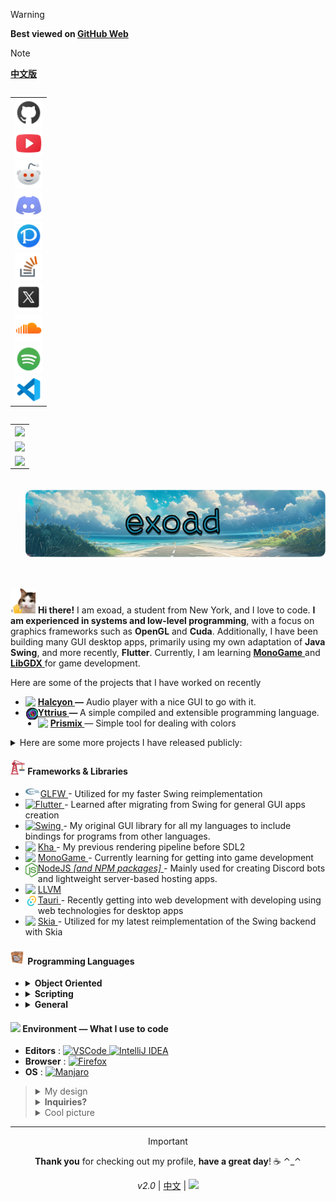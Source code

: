 > [!WARNING]
> **Best viewed on [GitHub Web](https://github.com/exoad)**

> [!NOTE]
> <kbd>[**中文版**](https://github.com/exoad/exoad/blob/main/README_ZH.md)</kbd>


<table align="right" style="border: none" cellspacing="0" cellpadding="0"
  border="0">
  <tr>
    <td align="center">
      <kbd>
        <a href="https://github.com/exoad">
          <img align="center"
            src="https://github.com/exoad/exoad/blob/main/img/github-icon.png?raw=true"
            height="44">
        </a>
      </kbd>
    </td>
  </tr>
  <tr>
    <td align="center">
      <kbd>
        <a href="https://www.youtube.com/@exoad">
          <img align="center"
            src="https://github.com/exoad/exoad/blob/main/img/youtube-icon.png?raw=true"
            height="44">
        </a>
      </kbd>
    </td>
  </tr>
  <tr>
    <td align="center">
      <kbd>
        <a href="https://www.reddit.com/user/Chunkyfungus123">
          <img align="center"
            src="https://github.com/exoad/exoad/blob/main/img/reddit-icon.png?raw=true"
            height="44">
        </a>
      </kbd>
    </td>
  </tr>
  <tr>
    <td align="center">
      <kbd>
        <a href="https://discord.gg/PbJQRT9zQ8">
          <img align="center"
            src="https://github.com/exoad/exoad/blob/main/img/discord-icon.png?raw=true"
            height="44">
        </a>
      </kbd>
    </td>
  </tr>
  <tr>
    <td align="center">
      <kbd>
        <a href="https://www.pixiv.net/en/users/71281559">
          <img align="center"
            src="https://github.com/exoad/exoad/blob/main/img/pixiv-icon.png?raw=true"
            height="44">
        </a>
      </kbd>
    </td>
  </tr>
  <tr>
    <td align="center">
      <kbd>
        <a href="https://stackoverflow.com/users/14501343/exoad">
          <img align="center"
            src="https://github.com/exoad/exoad/blob/main/img/stackoverflow-icon.png?raw=true"
            height="44">
        </a>
      </kbd>
    </td>
  </tr>
    <tr>
    <td align="center">
      <kbd>
        <a href="https://twitter.com/akira_exoad">
          <img align="center"
            src="https://github.com/exoad/exoad/blob/main/img/twitter_x.png?raw=true"
            height="44">
        </a>
      </kbd>
    </td>
  </tr>
  <tr>
    <td align="center">
      <kbd>
        <a href="https://soundcloud.com/jack-meng-853495117">
          <img align="center"
            src="https://github.com/exoad/exoad/blob/main/img/soundcloud-icon.png?raw=true"
            height="44">
        </a>
      </kbd>
    </td>
  </tr>
  <tr>
    <td align="center">
      <kbd>
        <a href="https://open.spotify.com/user/6upazxk1cqaqq1ct3d9jviaau">
          <img align="center"
            src="https://github.com/exoad/exoad/blob/main/img/spotify-icon.png?raw=true"
            height="44">
        </a>
      </kbd>
    </td>
  </tr>
  <tr>
    <td align="center">
      <kbd>
        <a href="https://marketplace.visualstudio.com/publishers/exoad">
          <img align="center"
            src="https://github.com/exoad/exoad/blob/main/img/vscode-icon.png?raw=true"
            height="44">
        </a>
      </kbd>
    </td>
  </tr>
</table>
<table align="right" style="width: 100%; border: none" cellspacing="0"
  cellpadding="0" border="0">
  <tr>
    <td align="center">
      <img align="center"
        src="https://streak-stats.demolab.com?user=exoad&theme=highcontrast&hide_border=true&border_radius=20&date_format=j%2Fn%5B%2FY%5D&card_width=130&ring=71EB46&fire=EB3FA5&currStreakNum=EBEBEB&currStreakLabel=EBA356&hide_total_contributions=true&hide_longest_streak=true"
        height="160">
    </td>
  </tr>
  <tr>
    <td align="center">
      <img align="center"
        src="https://streak-stats.demolab.com?user=exoad&theme=highcontrast&hide_border=true&border_radius=20&date_format=j%2Fn%5B%2FY%5D&card_width=130&ring=71EB46&fire=EB3FA5&currStreakNum=EBEBEB&currStreakLabel=EBA356&sideNums=EB3FA5&hide_current_streak=true&hide_longest_streak=true"
        height="160">
    </td>
  </tr>
  <tr>
    <td align="center">
      <img align="center"
        src="https://streak-stats.demolab.com?user=exoad&theme=highcontrast&hide_border=true&border_radius=20&date_format=j%2Fn%5B%2FY%5D&card_width=130&ring=71EB46&fire=EB3FA5&currStreakNum=EBEBEB&currStreakLabel=EBA356&sideNums=71EB46&hide_total_contributions=true&hide_current_streak=true"
        height="160">
    </td>
  </tr>
</table>
<div align="center" id="user-content-toc">
  <ul>
    <summary>
      <h6 style="display: inline-block">
        <img
          src="https://github.com/exoad/exoad/blob/main/img/title_pic.png?raw=true"
          alt="exoad" width="480">
      </h6>
    </summary>
  </ul>
</div>
<p>
  <img src="https://github.com/exoad/exoad/blob/main/img/wave.png?raw=true">
  <strong>Hi there!</strong>
  I am exoad, a student from New York, and I love to code.
  <strong>I am experienced in systems and low-level programming</strong>,
  with a focus on graphics frameworks such as
  <strong>OpenGL</strong> and
  <strong>Cuda</strong>.
  Additionally, I have been building many GUI desktop apps,
  primarily using my own adaptation of
  <strong>Java Swing</strong>,
  and more recently,
  <strong>Flutter</strong>.
  Currently, I am learning
  <a href="https://www.monogame.net/">
    <strong>MonoGame</strong>
  </a> and
  <a href="https://libgdx.com/">
    <strong>LibGDX</strong>
  </a>
  for game development.
</p>
Here are some of the projects that I have worked on recently
<ul>
  <li>
    <a href="https://github.com/Halcyoninae">
      <img align="left"
        src="https://github.com/Halcyoninae/Halcyon.c/blob/master/assets/app/Halcyon_Logo.png?raw=true"
        width="20">
      <strong>
        Halcyon
      </a> —</strong>
    Audio player with a nice GUI to go with it.
  </li>
  <li>
    <a href="https://github.com/exoad/yttriuslang.c">
      <img align="left"
        src="https://github.com/exoad/exoad/blob/main/img/unknown.png?raw=true"
        width="20">
      <strong>
        Yttrius
      </a>
      —
    </strong>
    A simple compiled and extensible programming language.
  </li>
  <li>
    <a href="https://github.com/exoad/prismix">
      <img align="left"
        src="https://github.com/exoad/prismix/blob/master/assets/_icon.png?raw=true"
        width="20">
      <strong>
        Prismix
      </a>
    </strong>
    — Simple tool for dealing with colors
  </li>
</ul>
<p>
  <details>
    <summary>
      Here are some more projects I have released publicly:
    </summary>
    <ul>
      <li>
        <a href="https://github.com/exoad/com.jackmeng">
          <img align="left"
            src="https://github.com/exoad/exoad/blob/main/img/unknown.png?raw=true"
            width="20">
          <kbd>
            <strong>
              com.jackmeng
            </strong>
          </kbd>
        </a>
        — A library of a bunch of random things to help with developing in Java
      </li>
      <li>
        <a href="https://github.com/exoad/animas-firefox">
          <img align="left"
            src="https://github.com/exoad/exoad/blob/main/img/unknown.png?raw=true"
            width="20">
          <kbd>
            <strong>
              Firefox Animas
            </strong>
          </kbd>
        </a>
        — Anime themes for Firefox
      </li>
      <li>
        <a href="https://github.com/exoad/toasterify">
          <img align="left"
            src="https://github.com/exoad/toasterify/blob/main/assets/icon1024.png?raw=true"
            width="20">
          <kbd>
            <strong>
              Toasterify
            </strong>
          </kbd>
        </a>
        — An Android app to warm up your phone to warm up your hands in cold
        times
      </li>
      <li>
        <a href="https://github.com/exoad/ansicolor">
          <img align="left"
            src="https://github.com/exoad/exoad/blob/main/img/unknown.png?raw=true"
            width="20">
          <kbd>
            <strong>
              ansicolor
            </strong>
          </kbd>
        </a>
        — A Java library to make dealing with ANSI coloring and prettifying CLI
        text
        easier
      </li>
      <li>
        <a href="https://github.com/exoad/usaco_mashups">
          <img align="left"
            src="https://github.com/exoad/exoad/blob/main/img/unknown.png?raw=true"
            width="20">
          <kbd>
            <strong>
              USACO Mashups
            </strong>
          </kbd>
        </a>
        — Discord Bot is written in NodeJS and Java to help with creating
        problem
        sets for the USACO competition
      </li>
      <li>
        <a href="https://github.com/exoad/meta_javac">
          <img align="left"
            src="https://github.com/exoad/exoad/blob/main/img/unknown.png?raw=true"
            width="20">
          <kbd>
            <strong>
              Meta4J
            </strong>
          </kbd>
        </a>
        — An attempt to add meta programming into Java with the help of the
        inbuilt
        annotation API
      </li>
    </ul>
    and more!
  </details>
</p>
<h4>
  <img
    src="https://github.com/exoad/exoad/blob/main/img/construction.png?raw=true"
    width="24">
  <strong>Frameworks & Libraries</strong>
</h4>
<ul>
  <li>
    <a href="https://www.glfw.org/">
      <img align="left"
        src="https://github.com/exoad/exoad/blob/main/img/OpenGL_100px_June16.png?raw=true"
        width="24">
      GLFW
    </a>
    -
    Utilized for my faster Swing reimplementation
  </li>
  <li>
    <a href="https://flutter.dev">
      <img align="left"
        src="https://storage.googleapis.com/cms-storage-bucket/0dbfcc7a59cd1cf16282.png"
        width="16">
      Flutter
    </a>
    -
    Learned after migrating from Swing for general GUI apps creation
  </li>
  <li>
    <a
      href="https://docs.oracle.com/en/java/javase/17/docs/api/java.desktop/javax/swing/package-summary.html">
      <img align="left"
        src="https://brandslogos.com/wp-content/uploads/images/java-logo-2.png"
        width="16">
      Swing
    </a>
    - My original GUI library for all my languages to include bindings for
    programs from other languages.
  </li>
  <li>
    <a href="https://github.com/Kode/Kha">
      <img align="left" src="https://github.com/Kode.png?size=512" width="20">
      Kha
    </a>
    - My previous rendering pipeline before SDL2
  </li>
  <li>
    <a href="https://www.monogame.net/">
      <img align="left"
        src="https://github.com/MonoGame/MonoGame.Logo/raw/master/FullColorOnLight/LogoOnly_128px.png?raw=true"
        width="20">
      MonoGame
    </a>
    - Currently learning for getting into game development
  </li>
  <li>
    <a href="https://nodejs.org/en">
      <img align="left"
        src="https://github.com/exoad/exoad/blob/main/img/nodejs.png?raw=true"
        width="20">
      NodeJS
      <em>
        [and NPM
        packages]
      </em>
    </a>
    - Mainly used for creating Discord bots and lightweight server-based hosting
    apps.
  </li>
  <li>
    <a href="https://llvm.org/">
      <img align="left" src="https://llvm.org/img/DragonMedium.png" width="20">
      LLVM
    </a>
  </li>
  <li>
    <a href="https://tauri.app/">
      <img align="left"
        src="https://github.com/exoad/exoad/blob/main/img/tauri.png?raw=true"
        width="20">
      Tauri
    </a>
    - Recently getting
    into web development with developing using web technologies for desktop apps
  </li>
  <li>
    <a href="https://skia.org/">
      <img align="left"
        src="https://upload.wikimedia.org/wikipedia/en/thumb/3/33/Skia_Project_Logo.svg/263px-Skia_Project_Logo.svg.png"
        width="20">
      Skia
    </a>
    - Utilized for my latest reimplementation of the Swing backend with Skia
  </li>
</ul>
<h4>
  <img
    src="https://github.com/exoad/exoad/blob/main/img/command_block.gif?raw=true"
    width="24">
  <strong>Programming Languages</strong>
</h4>
<ul>
  <li>
    <details>
      <summary>
        <strong> Object Oriented</strong>
      </summary>
      <ul>
        <li>
          <img align="center"
            src="https://img.shields.io/badge/java-%23ED8B00.svg?style=for-the-badge&logo=openjdk&logoColor=white">
          <img align="center"
            src="https://img.shields.io/badge/kotlin-%237F52FF.svg?style=for-the-badge&logo=kotlin&logoColor=white">
          (~3.5yrs) - Swing and Android Apps
        </li>
        <li>
          <img align="center"
            src="https://img.shields.io/badge/dart-%230175C2.svg?style=for-the-badge&logo=dart&logoColor=white">
          (>1.5yrs) - Flutter
        </li>
        <li>
          <img align="center"
            src="https://img.shields.io/badge/c++-%2300599C.svg?style=for-the-badge&logo=c%2B%2B&logoColor=white">
          (>4yrs) - Skia and GLFW
        </li>
        <li>
          <img align="center"
            src="https://img.shields.io/badge/Haxe-EA8220?style=for-the-badge&logo=haxe&logoColor=FFF&labelColor=EA8220">
          (~2yrs) - OpenFL and Kha
        </li>
        <li>
          <img align="center"
            src="https://img.shields.io/badge/c%23-%23239120.svg?style=for-the-badge&logo=c-sharp&logoColor=white">
          (~0.1yrs) - MonoGame + DotNet
        </li>
      </ul>
    </details>
  </li>
  <li>
    <details>
      <summary>
        <strong>Scripting</strong>
      </summary>
      <ul>
        <li>
          <img align="center"
            src="https://img.shields.io/badge/javascript-%23323330.svg?style=for-the-badge&logo=javascript&logoColor=%23F7DF1E">
          (>2yrs) - NodeJS and Dart for the web
        </li>
        <li>
          <img align="center"
            src="https://img.shields.io/badge/lua-%232C2D72.svg?style=for-the-badge&logo=lua&logoColor=white">
          (>4yrs) - In conjunction with C
        </li>
      </ul>
    </details>
  </li>
  <li>
    <details>
      <summary>
        <strong>General</strong>
      </summary>
      <ul>
        <li>
          <img align="center"
            src="https://img.shields.io/badge/c-%2300599C.svg?style=for-the-badge&logo=c&logoColor=white">
          (>5yrs)
          - Programming language design and Systems
        </li>
        <li>
          <img align="center"
            src="https://img.shields.io/badge/rust-%23000000.svg?style=for-the-badge&logo=rust&logoColor=white">
          (~0.1yrs) - Tauri
        </li>
      </ul>
    </details>
  </li>
</ul>
<h4>
  <img src="https://emojigraph.org/media/google/night-with-stars_1f303.png"
    width="24">
  <strong>
    Environment
    —
  </strong>
  What I use to code
</h4>
<ul>
  <li>
    <strong>Editors</strong>
    :
    <a href="https://code.visualstudio.com/">
      <img
        src="https://img.shields.io/badge/Visual%20Studio%20Code-0078d7.svg?style=flat-square&logo=visual-studio-code&logoColor=white"
        alt="VSCode">
    </a>
    <a href="https://www.jetbrains.com/idea/">
      <img
        src="https://img.shields.io/badge/IntelliJIDEA-000000.svg?style=flat-square&logo=intellij-idea&logoColor=white"
        alt="IntelliJ IDEA">
    </a>
  </li>
  <li>
    <strong>Browser</strong>
    :
    <a href="https://www.mozilla.org/en-US/firefox/new/">
      <img
        src="https://img.shields.io/badge/Firefox-FF7139?style=flat-square&logo=Firefox-Browser&logoColor=white"
        alt="Firefox">
    </a>
  </li>
  <li>
    <strong>OS</strong>
    :
    <a href="https://manjaro.org/">
      <img
        src="https://img.shields.io/badge/Manjaro-35BF5C?style=flat-square&logo=Manjaro&logoColor=white"
        alt="Manjaro">
    </a>
  </li>
</ul>
<blockquote>
  <details>
    <summary>My design</summary>
    Here are the main colors that I use in most current-day GUI apps:
    <br>
    <img
      src="https://github.com/exoad/exoad/blob/main/img/colormap.png?raw=true"
      alt="Oops, couldn't load :P">
  </details>
  <details>
    <summary>
      <strong>Inquiries?</strong>
    </summary>
    If you have inquiries regarding my software, give me a forward through my
    Discord server:
    <a href="https://discord.gg/PbJQRT9zQ8">https://discord.gg/PbJQRT9zQ8</a>
    <br>
    If there is an issue with the incorrect rendering of this profile, please
    submit a PR through this
    <a href="https://github.com/exoad/exoad">https://github.com/exoad/exoad/pulls</a>
  </details>
  <details>
    <summary>
      Cool picture
    </summary>
    <div align="center">
      <img src="https://github.com/exoad/exoad/blob/main/img/海沿いの道.png?raw=true"
        alt="Oops, couldn't load :P">
    </div>
  </blockquote>
  <hr />
</details>
<div align="center">

> [!IMPORTANT]
> **Thank you** for checking out my profile, **have a great day**! ☕ &#x2303;\_&#x2303;

  <p>
    <em>v2.0</em> |
    <a href="https://github.com/exoad/exoad/blob/main/README_ZH.md"
      ><kbd>中文</kbd></a
    >
    |
    <img
      src="https://hits.seeyoufarm.com/api/count/incr/badge.svg?url=https%3A%2F%2Fgithub.com%2Fexoad&count_bg=%23000000&title_bg=%23000000&icon=gitkraken.svg&icon_color=%23E7E7E7&title=views&edge_flat=true"
    />
  </p>
</div>

